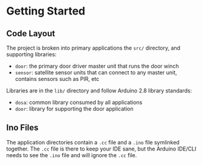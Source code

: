 Getting Started
===============
Code Layout
-----------
The project is broken into primary applications the `src/` directory, and supporting libraries:

* `door`: the primary door driver master unit that runs the door winch
* `sensor`: satellite sensor units that can connect to any master unit, contains sensors such as PIR, etc

Libraries are in the `lib/` directory and follow Arduino 2.8 library standards:

* `dosa`: common library consumed by all applications
* `door`: library for supporting the door application

Ino Files
---------
The application directories contain a `.cc` file and a `.ino` file symlinked together. The `.cc` file is there to keep 
your IDE sane, but the Arduino IDE/CLI needs to see the `.ino` file and will ignore the `.cc` file.
 